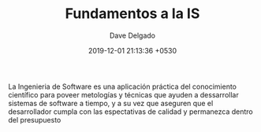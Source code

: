 ﻿---
layout: post
title:  "Fundamentos a la IS"
date:   2019-12-01 21:13:36 +0530
author: Dave Delgado
---

  <p>La Ingenieria de Software es una aplicación práctica del conocimiento científico para poveer metologías y técnicas que ayuden a dessarrollar sistemas de software a tiempo, y a su vez que aseguren que el desarrollador cumpla con las espectativas de calidad y permanezca dentro del presupuesto </p>
  
